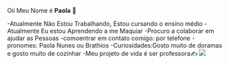 Oii Meu Nome é **Paola** 🖤

-Atualmente Não Estou Trabalhando, Estou cursando o ensino médio
-Atualmente Eu estou Aprendendo a me Maquiar
-Procuro a colaborar em ajudar as Pessoas
-comoentrar em contato comigo: por telefone
-pronomes: Paola Nunes ou Brathios
-Curiosidades:Gosto muito de doramas e gosto muito de cozinhar
-Meu projeto de vida é ser professora✍️
![](https://media.tenor.com/hW_mTYy_zS4AAAAi/gojo-satoru.gif)
